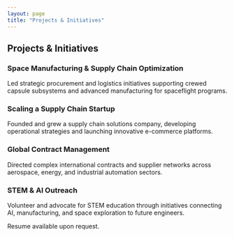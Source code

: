 ```yaml
---
layout: page
title: "Projects & Initiatives"
---
```


## Projects & Initiatives

### Space Manufacturing & Supply Chain Optimization
Led strategic procurement and logistics initiatives supporting crewed capsule subsystems and advanced manufacturing for spaceflight programs.

### Scaling a Supply Chain Startup
Founded and grew a supply chain solutions company, developing operational strategies and launching innovative e-commerce platforms.

### Global Contract Management
Directed complex international contracts and supplier networks across aerospace, energy, and industrial automation sectors.

### STEM & AI Outreach
Volunteer and advocate for STEM education through initiatives connecting AI, manufacturing, and space exploration to future engineers.

Resume available upon request.
